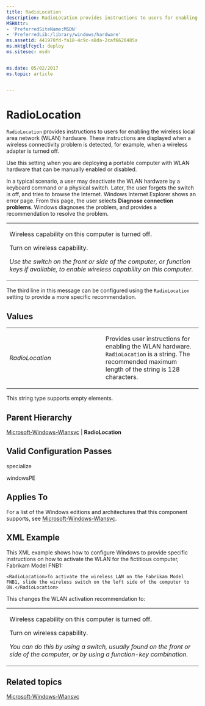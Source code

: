 ```yaml
---
title: RadioLocation
description: RadioLocation provides instructions to users for enabling the wireless local area network (WLAN) hardware. These instructions are displayed when a wireless connectivity problem is detected, for example, when a wireless adapter is turned off.
MSHAttr:
- 'PreferredSiteName:MSDN'
- 'PreferredLib:/library/windows/hardware'
ms.assetid: 441978fd-fa18-4c9c-a8da-2caf6620485a
ms.mktglfcycl: deploy
ms.sitesec: msdn


ms.date: 05/02/2017
ms.topic: article


---
```


# RadioLocation


`RadioLocation` provides instructions to users for enabling the wireless local area network (WLAN) hardware. These instructions are displayed when a wireless connectivity problem is detected, for example, when a wireless adapter is turned off.

Use this setting when you are deploying a portable computer with WLAN hardware that can be manually enabled or disabled.

In a typical scenario, a user may deactivate the WLAN hardware by a keyboard command or a physical switch. Later, the user forgets the switch is off, and tries to browse the Internet. Windows Internet Explorer shows an error page. From this page, the user selects **Diagnose connection problems**. Windows diagnoses the problem, and provides a recommendation to resolve the problem.

<table>
<colgroup>
<col width="100%" />
</colgroup>
<tbody>
<tr class="odd">
<td><p>Wireless capability on this computer is turned off.</p>
<p>Turn on wireless capability.</p>
<p><em>Use the switch on the front or side of the computer, or function keys if available, to enable wireless capability on this computer.</em></p></td>
</tr>
</tbody>
</table>

 

The third line in this message can be configured using the `RadioLocation` setting to provide a more specific recommendation.

## Values


<table>
<colgroup>
<col width="50%" />
<col width="50%" />
</colgroup>
<tbody>
<tr class="odd">
<td><p><em>RadioLocation</em></p></td>
<td><p>Provides user instructions for enabling the WLAN hardware. <code>RadioLocation</code> is a string. The recommended maximum length of the string is 128 characters.</p></td>
</tr>
</tbody>
</table>

 

This string type supports empty elements.

## Parent Hierarchy


[Microsoft-Windows-Wlansvc](microsoft-windows-wlansvc.md) | **RadioLocation**

## Valid Configuration Passes


specialize

windowsPE

## Applies To


For a list of the Windows editions and architectures that this component supports, see [Microsoft-Windows-Wlansvc](microsoft-windows-wlansvc.md).

## XML Example


This XML example shows how to configure Windows to provide specific instructions on how to activate the WLAN for the fictitious computer, Fabrikam Model FNB1:

```
<RadioLocation>To activate the wireless LAN on the Fabrikam Model FNB1, slide the wireless switch on the left side of the computer to ON.</RadioLocation>
```

This changes the WLAN activation recommendation to:

<table>
<colgroup>
<col width="100%" />
</colgroup>
<tbody>
<tr class="odd">
<td><p>Wireless capability on this computer is turned off.</p>
<p>Turn on wireless capability.</p>
<p><em>You can do this by using a switch, usually found on the front or side of the computer, or by using a function-key combination.</em></p></td>
</tr>
</tbody>
</table>

 

## Related topics


[Microsoft-Windows-Wlansvc](microsoft-windows-wlansvc.md)

 

 







